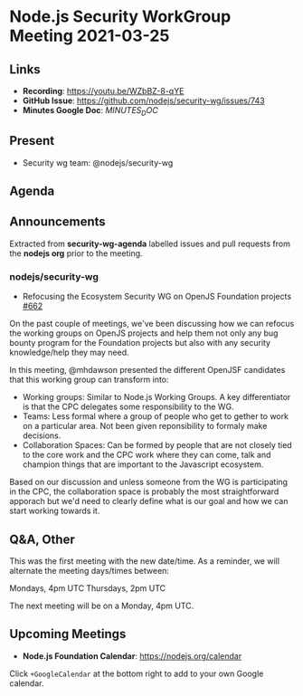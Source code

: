 # Node.js Security WorkGroup Meeting 2021-03-25

## Links

* **Recording**: https://youtu.be/WZbBZ-8-qYE
* **GitHub Issue**: https://github.com/nodejs/security-wg/issues/743
* **Minutes Google Doc**: $MINUTES_DOC$

## Present

* Security wg team: @nodejs/security-wg

## Agenda

## Announcements

Extracted from **security-wg-agenda** labelled issues and pull requests from the **nodejs org** prior to the meeting.


### nodejs/security-wg
* Refocusing the Ecosystem Security WG on OpenJS Foundation projects [#662](https://github.com/nodejs/security-wg/issues/662)

On the past couple of meetings, we've been discussing how we can refocus the working groups on OpenJS projects and help them not only any bug bounty program for the Foundation projects but also with any  security knowledge/help they may need. 

In this meeting, @mhdawson presented the different OpenJSF candidates that this working group can transform into:
* Working groups: Similar to Node.js Working Groups. A key differentiator is that the CPC delegates some responsibility to the WG.
* Teams: Less formal where a group of people who get to gether to work on a particular area. Not been given reponsibility to formaly make decisions. 
* Collaboration Spaces: Can be formed by people that are not closely tied to the core work and the CPC work where they can come, talk and champion things that are important to the Javascript ecosystem.

Based on our discussion and unless someone from the WG is participating in the CPC, the collaboration space is probably the most straightforward apporach but we'd need to clearly define what is our goal and how we can start working towards it.


## Q&A, Other

This was the first meeting with the new date/time. As a reminder, we will alternate the meeting days/times between:

Mondays, 4pm UTC
Thursdays, 2pm UTC

The next meeting will be on a Monday, 4pm UTC.

## Upcoming Meetings

* **Node.js Foundation Calendar**: https://nodejs.org/calendar

Click `+GoogleCalendar` at the bottom right to add to your own Google calendar.